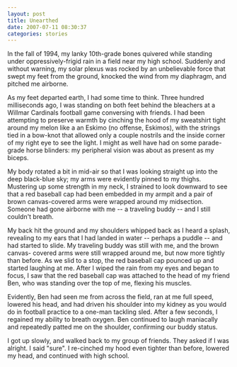```yaml
---
layout: post
title: Unearthed
date: 2007-07-11 08:30:37
categories: stories
---
```


In the fall of 1994, my lanky 10th-grade bones quivered while standing under
oppressively-frigid rain in a field near my high school. Suddenly and without
warning, my solar plexus was rocked by an unbelievable force that swept my
feet from the ground, knocked the wind from my diaphragm, and pitched me
airborne.


As my feet departed earth, I had some time to think. Three hundred
milliseconds ago, I was standing on both feet behind the bleachers at a
Willmar Cardinals football game conversing with friends. I had been attempting
to preserve warmth by cinching the hood of my sweatshirt tight around my melon
like a an Eskimo (no offense, Eskimos), with the strings tied in a bow-knot
that allowed only a couple nostrils and the inside corner of my right eye to
see the light. I might as well have had on some parade-grade horse blinders:
my peripheral vision was about as present as my biceps.

My body rotated a bit in mid-air so that I was looking straight up into the
deep black-blue sky; my arms were evidently pinned to my thighs. Mustering up
some strength in my neck, I strained to look downward to see that a red
baseball cap had been embedded in my armpit and a pair of brown canvas-covered
arms were wrapped around my midsection. Someone had gone airborne with me -- a
traveling buddy -- and I still couldn't breath.

My back hit the ground and my shoulders whipped back as I heard a splash,
revealing to my ears that I had landed in water -- perhaps a puddle -- and had
started to slide. My traveling buddy was still with me, and the brown canvas-
covered arms were still wrapped around me, but now more tightly than before.
As we slid to a stop, the red baseball cap pounced up and started laughing at
me. After I wiped the rain from my eyes and began to focus, I saw that the red
baseball cap was attached to the head of my friend Ben, who was standing over
the top of me, flexing his muscles.

Evidently, Ben had seen me from across the field, ran at me full speed,
lowered his head, and had driven his shoulder into my kidney as you would do
in football practice to a one-man tackling sled. After a few seconds, I
regained my ability to breath oxygen. Ben continued to laugh maniacally and
repeatedly patted me on the shoulder, confirming our buddy status.

I got up slowly, and walked back to my group of friends. They asked if I was
alright. I said "sure". I re-cinched my hood even tighter than before, lowered
my head, and continued with high school.


